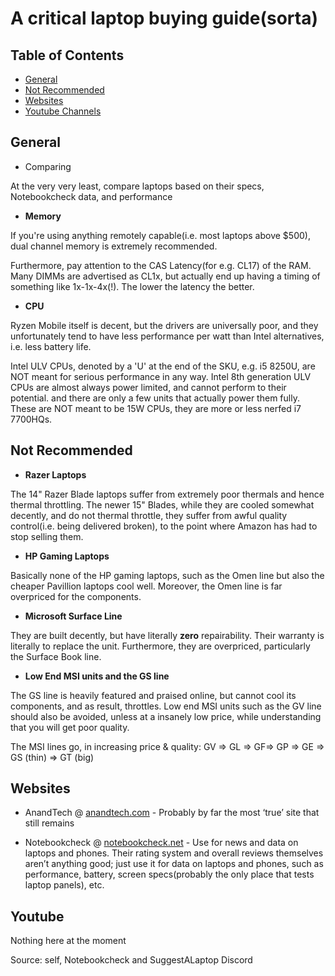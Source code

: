 

# A critical laptop buying guide(sorta)

## Table of Contents


- [General](#General)
- [Not Recommended](#Not-Recommended)
- [Websites](#websites)
- [Youtube Channels](#Youtube)


## General

* Comparing

At the very very least, compare laptops based on their specs, Notebookcheck data, and performance



* **Memory**

If you're using anything remotely capable(i.e. most laptops above $500), dual channel memory is extremely recommended.

Furthermore, pay attention to the CAS Latency(for e.g. CL17) of the RAM. Many DIMMs are advertised as CL1x, but actually end up having a timing of something like 1x-1x-4x(!). The lower the latency the better.

* **CPU**

Ryzen Mobile itself is decent, but the drivers are universally poor, and they unfortunately tend to have less performance per watt than Intel alternatives, i.e. less battery life.

Intel ULV CPUs, denoted by a 'U' at the end of the SKU, e.g. i5 8250U, are NOT meant for serious performance in any way. Intel 8th generation ULV CPUs are almost always power limited, and cannot perform to their potential. and there are only a few units that actually power them fully. These are NOT meant to be 15W CPUs, they are more or less nerfed i7 7700HQs.



## Not Recommended

* **Razer Laptops**

The 14" Razer Blade laptops suffer from extremely poor thermals and hence thermal throttling. The newer 15" Blades, while they are cooled somewhat decently, and do not thermal throttle, they suffer from awful quality control(i.e. being delivered broken), to the point where Amazon has had to stop selling them.

* **HP Gaming Laptops**

Basically none of the HP gaming laptops, such as the Omen line but also the cheaper Pavillion laptops cool well. Moreover, the Omen line is far overpriced for the components.

* **Microsoft Surface Line**

They are built decently, but have literally **zero** repairability. Their warranty is literally to replace the unit. Furthermore, they are overpriced, particularly the Surface Book line.

* **Low End MSI units and the GS line**

The GS line is heavily featured and praised online, but cannot cool its components, and as result, throttles. Low end MSI units such as the GV line should also be avoided, unless at a insanely low price, while understanding that you will get poor quality.

The MSI lines go, in increasing price & quality: GV => GL => GF=> GP => GE => GS (thin) => GT (big)







## Websites

* AnandTech @ [anandtech.com](anandtech.com) - Probably by far the most ‘true’ site that still remains

* Notebookcheck @ [notebookcheck.net](notebookcheck.net) - Use for news and data on laptops and phones. Their rating system and overall reviews themselves aren’t anything good; just use it for data on laptops and phones, such as performance, battery, screen specs(probably the only place that tests laptop panels), etc.




## Youtube

Nothing here at the moment


Source: self, Notebookcheck and SuggestALaptop Discord
